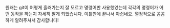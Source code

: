 원래는 git이 어떻게 흘러가는지 잘 모르고 명령어만 사용했었는데
각각의 명령어가 어떤 동작을 하는지 자세히 알게 되었습니다.
이틀만에 끝나서 아쉽네요. 열정적으로 꼼꼼하게 알려주셔서 감사합니다!